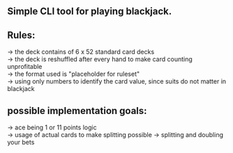 Simple CLI tool for playing blackjack.
-
Rules:
-
-> the deck contains of 6 x 52 standard card decks  
-> the deck is reshuffled after every hand to make card counting unprofitable  
-> the format used is "placeholder for ruleset"  
-> using only numbers to identify the card value, since suits do not matter in blackjack  


possible implementation goals:
-
-> ace being 1 or 11 points logic  
-> usage of actual cards to make splitting possible
-> splitting and doubling your bets
